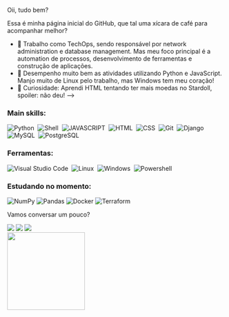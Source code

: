 Oii, tudo bem? 

Essa é minha página inicial do GitHub, que tal uma xícara de café para acompanhar melhor?
<br>

- 🔭 Trabalho como TechOps, sendo responsável por network administration e database management. Mas meu foco principal é a automation de processos, desenvolvimento de ferramentas e construção de aplicações.
- 🌱 Desempenho muito bem as atividades utilizando Python e JavaScript. Manjo muito de Linux pelo trabalho, mas Windows tem meu coração!
- 🤔 Curiosidade: Aprendi HTML tentando ter mais moedas no Stardoll, spoiler: não deu! 
-->

### Main skills:
![Python](https://img.shields.io/badge/Python-14354C?style=for-the-badge&logo=python&logoColor=white)&nbsp;
![Shell](https://img.shields.io/badge/Shell_Script-121011?style=for-the-badge&logo=gnu-bash&logoColor=white)&nbsp;
![JAVASCRIPT](https://img.shields.io/badge/JavaScript-F7DF1E?style=for-the-badge&logo=javascript&logoColor=black)&nbsp;
![HTML](https://img.shields.io/badge/HTML5-E34F26?style=for-the-badge&logo=html5&logoColor=white)&nbsp;
![CSS](https://img.shields.io/badge/CSS3-1572B6?style=for-the-badge&logo=css3&logoColor=white)&nbsp;
![Git](https://img.shields.io/badge/-Git-0D1117?style=for-the-badge&logo=git&labelColor=0D1117)&nbsp;
![Django](https://img.shields.io/badge/Django-092E20?style=for-the-badge&logo=django&logoColor=white)&nbsp;
![MySQL](https://img.shields.io/badge/MySQL-00000F?style=for-the-badge&logo=mysql&logoColor=white&labelColor=0D1117)&nbsp;
![PostgreSQL](https://img.shields.io/badge/PostgreSQL-316192?style=for-the-badge&logo=postgresql&logoColor=white&labelColor=0D1117)&nbsp;



### Ferramentas:
![Visual Studio Code](https://img.shields.io/badge/Visual%20Studio%20Code-0078d7.svg?style=for-the-badge&logo=visual-studio-code&logoColor=white)&nbsp;
![Linux](https://img.shields.io/badge/Linux-FCC624?style=for-the-badge&logo=linux&logoColor=black)&nbsp;
![Windows](https://img.shields.io/badge/Windows-0078D6?style=for-the-badge&logo=windows&logoColor=white)&nbsp;
![Powershell](https://img.shields.io/badge/Powershell-2CA5E0?style=for-the-badge&logo=powershell&logoColor=white)&nbsp;


### Estudando no momento:
![NumPy](https://img.shields.io/badge/numpy-%23013243.svg?style=for-the-badge&logo=numpy&logoColor=white)
![Pandas](https://img.shields.io/badge/pandas-%23150458.svg?style=for-the-badge&logo=pandas&logoColor=white)
![Docker](https://img.shields.io/badge/docker-%230db7ed.svg?style=for-the-badge&logo=docker&logoColor=white)
![Terraform](https://img.shields.io/badge/terraform-%235835CC.svg?style=for-the-badge&logo=terraform&logoColor=white)

Vamos conversar um pouco?
<div>
<a href="https://instagram.com/_moraesdeb/" target="_blank"><img src="https://img.shields.io/badge/-Instagram-%23E4405F?style=for-the-badge&logo=instagram&logoColor=white" target="_blank"></a>
<a href = "mailto:deboracvd@hotmail.com"><img src="https://img.shields.io/badge/Gmail-D14836?style=for-the-badge&logo=gmail&logoColor=white" target="_blank"></a>
<a href="https://www.linkedin.com/in/deborahelenmoraes" target="_blank"><img src="https://img.shields.io/badge/-LinkedIn-%230077B5?style=for-the-badge&logo=linkedin&logoColor=white" target="_blank"></a>   
</div>



<div>
<a href="https://github.com/deborasmoraes">
<img height="180em" src="https://github-readme-stats.vercel.app/api/top-langs/?username=deborasmoraes&layout=compact&langs_count=7&theme=dracula"/>
</div>

